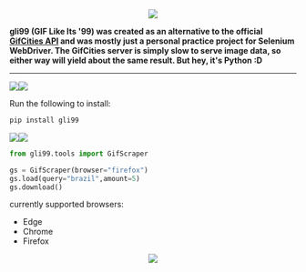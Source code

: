 <div align="center">
    <img src="https://i.imgur.com/kGH6PC0.gif">
</div>

**gli99 (GIF Like Its '99) was created as an alternative to the official [GifCities API](https://gifcities.archive.org/api/v1/gifsearch?q=hamster) and was mostly just a personal practice project for Selenium WebDriver. The GifCities server is simply slow to serve image data, so either way will yield about the same result. But hey, it's Python :D**

---

<div>
    <img src="https://i.imgur.com/ys9tSyW.gif"><img src="https://i.imgur.com/jJbTPjg.gif">
</div>

Run the following to install:

```python
pip install gli99
```

<div>
    <img src="https://i.imgur.com/Bdtlrz0.gif"><img src="https://i.imgur.com/wjqbAoA.gif">
</div>

```python
from gli99.tools import GifScraper

gs = GifScraper(browser="firefox")
gs.load(query="brazil",amount=5)
gs.download()
```

currently supported browsers:

* Edge
* Chrome
* Firefox

<div align="center">
    <img src="https://i.imgur.com/GCJ3VNQ.gif">
</div>

